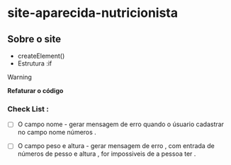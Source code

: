 # site-aparecida-nutricionista
 
## Sobre o site 

* createElement()
* Estrutura :if 

> [!WARNING] 
> **Refaturar o código**

### **Check List :**

- [ ] O campo nome - gerar mensagem de erro quando o úsuario cadastrar no campo nome números .

- [ ] O campo peso e altura - gerar mensagem de erro  , com entrada de números de pesso e altura , for  impossiveis de a pessoa ter .


